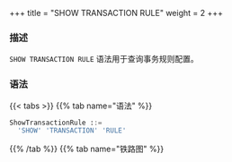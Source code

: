 +++
title = "SHOW TRANSACTION RULE"
weight = 2
+++

### 描述

`SHOW TRANSACTION RULE` 语法用于查询事务规则配置。
### 语法

{{< tabs >}}
{{% tab name="语法" %}}
```sql
ShowTransactionRule ::=
  'SHOW' 'TRANSACTION' 'RULE'
```
{{% /tab %}}
{{% tab name="铁路图" %}}
<iframe frameborder="0" name="diagram" id="diagram" width="100%" height="100%"></iframe>
{{% /tab %}}
{{< /tabs >}}

### 返回值说明

| 列             | 说明      |
|---------------|---------|
| default_type  | 默认事务类型  |
| provider_type | 事务提供者类型 |
| props         | 事务参数    |

### 示例

- 查询事务规则配置

```sql
SHOW TRANSACTION RULE;
```

```sql
mysql> SHOW TRANSACTION RULE;
+--------------+---------------+-------+
| default_type | provider_type | props |
+--------------+---------------+-------+
| LOCAL        |               |       |
+--------------+---------------+-------+
1 row in set (0.05 sec)
```

### 保留字

`SHOW`、`TRANSACTION`、`RULE`

### 相关链接

- [保留字](/cn/user-manual/shardingsphere-proxy/distsql/syntax/reserved-word/)